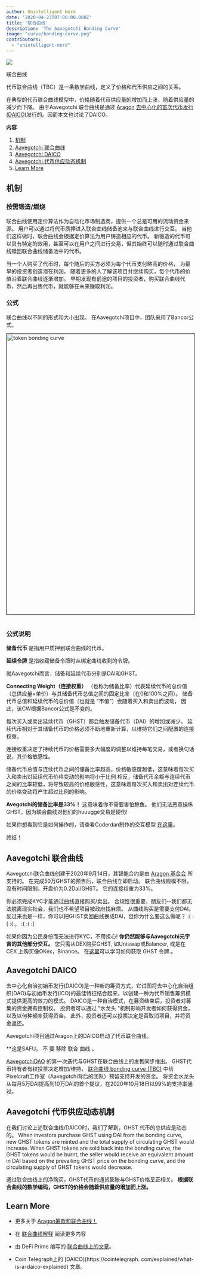 ```yaml
---
author: Unintelligent Nerd
date: '2020-04-23T07:00:00.000Z'
title: '联合曲线'
description: 'The Aavegotchi Bonding Curve'
image: "curve/bonding-curve.png"
contributors:
  - "unintelligent-nerd"
---
```



<div class="headerImageContainer">
<img class="headerImage" src="/curve/bonding-curve.png">
<p class="headerImageText">联合曲线</p>
</div>

代币联合曲线（TBC）是一条数学曲线，定义了价格和代币供应之间的关系。

在典型的代币联合曲线模型中，价格随着代币供应量的增加而上涨，随着供应量的减少而下降。 由于Aavegotchi 联合曲线是通过  [Aragon](/glossary#aragon) [去中心化的首次代币发行(DAICO)](/glossary#daico)发行的。因而本文也讨论了DAICO。

<div class="contentsBox">

**内容**

<ol>
<li><a href=#mechanics>机制</a></li>
<li><a href=#aavegotchi-bonding-curve>Aavegotchi 联合曲线</a></li>
<li><a href=#aavegotchi-daico>Aavegotchi DAICO</a></li>
<li><a href=#aavegotchi-token-supply-dynamics>Aavegotchi 代币供应动态机制</a></li>
<li><a href=#learn-more>Learn More</a></li>
</ol>

</div>

## 机制

### 按需锻造/燃烧

联合曲线使用定价算法作为自动化市场制造商，提供一个总是可用的流动资金来源。 用户可以通过将代币质押进入联合曲线储备池来与联合曲线进行交互。 当他们这样做时，联合曲线会根据定价算法为用户铸造相应的代币。 新锻造的代币可以具有特定的效用，甚至可以在用户之间进行交易，但其始终可以随时通过联合曲线赎回联合曲线储备池中的代币。

当一个人购买了代币时，每个随后的买方必须为每个代币支付略高的价格， 为最早的投资者创造潜在利润。 随着更多的人了解该项目并继续购买，每个代币的价值沿着联合曲线逐渐增加。 早期发现有前途的项目的投资者，购买联合曲线代币，然后再出售代币，就能够在未来赚取利润。

### 公式

联合曲线以不同的形式和大小出现。 在Aavegotchi项目中，团队采用了Bancor公式。

<img style = "border: 1px solid; margin-bottom: 15px" src = "/curve/reserve-ratio.png" alt = "token bonding curve" width = "750" />

### 公式说明

**储备代币** 是指用户质押到联合曲线的代币。

**延续令牌** 是指收藏储备令牌时从绑定曲线收到的令牌。

就Aavegotchi而言，储备和延续代币分别是DAI和GHST。

**Connecting Weight（连接权重）** （也称为储备比率）代表延续代币的总价值（总供应量×单价）与其储备代币总值之间的固定比率（在0和100%之间）。  储备代币总值和延续代币的总价值（也就是 "市值"）会随着买入和卖出而波动， 因此，该CW根据Bancor公式是不变的。

每次买入或卖出延续代币（GHST）都会触发储备代币（DAI）的增加或减少。 延续代币相对于其储备代币的价格必须不断地重新计算，以维持它们之间配置的连接权重。


连接权重决定了持续代币的价格需要多大幅度的调整以维持每笔交易，或者换句话说，其价格敏感性。

储备代币总值与连续代币之间的储备比率越高，价格敏感度越低，这意味着每次买入和卖出对延续代币价格变动的影响将小于比例 相反，储备代币余额与连续代币之间的比率较低，将导致较高的价格敏感性，这意味着每次买入和卖出对连续代币的价格变动将产生超过比例的影响。

**Avegotchi的储备比率是33%！** 这意味着你不需要害怕鲸鱼。 他们无法恶意操纵GHST，因为联合曲线对他们的huuugge交易是硬伤!

如果你想看到它是如何操作的，请查看Coderdan制作的交互模型 [在这里](https://observablehq.com/@cinnabarhorse/aavegotchi-bonding-curve)。

终结！

## Aavegotchi 联合曲线
Aavegotchi联合曲线创建于2020年9月14日，其智能合约是由 [Aragon 基金会](https://fundraising.aragon.black/) 所支持的。 在完成50万GHST的预售后，联合曲线立即启动。 联合曲线规模不限，没有时间限制，开盘价为0.2Dai/GHST。 它的连接权重为33%。

你必须完成KYC才能通过曲线直接购买/卖出。 合规性很重要，朋友们--我们都无法脱离现实社会，我们也不希望项目被政府找麻烦。 从曲线购买是需要支付DAI。 反过来也是一样，你可以把GHST卖回曲线换成DAI，但你为什么要这么做呢？ :( :( :( 。 :( :( :(

如果你因为公民身份而无法进行KYC，不用担心!  **你仍然能够与Aavegotchi元宇宙的其他部分交互。** 您只需从DEX购买GHST, 如Uniswap或Balancer, 或是在CEX 上购买像OKex，Binance。 在[这里](/ghst#get-ghst)可以学习如何获取 GHST 令牌.。

## Aavegotchi DAICO
去中心化自治初始币发行(DAICO)是一种新的筹资方式，它试图将去中心化自治组织(DAO)与初始币发行(ICO)的最佳特征结合起来，以创建一种为代币销售筹资模式提供更高的效力的模式。 DAICO是一种自治模式，在募资结束后，投资者对募集的资金拥有控制权。 投资者可以通过 "水龙头 "机制影响开发者如何获得资金，以及以何种频率获得资金。 此外，投资者还可以投票决定是否取消项目，并将资金返还。

Aavegotchi项目通过Aragon上的DAICO启动了代币联合曲线。

**这是SAFU。 不 要 移除 联合 曲线 。</p>

[AavegotchiDAO](/dao) 的第一次迭代与GHST在联合曲线上的发售同步推出。 GHST代币持有者有权投票决定增加/维持， [联合曲线 bonding curve (TBC)](/curve) 中给Pixelcraft工作室（Aavegotchi背后的团队）预留支持开发的资金。 将资金水龙头从每月5万DAI提高到10万DAI的首个提议，在2020年10月18日以99%的支持率通过。

## Aavegotchi 代币供应动态机制
在我们讨论上述联合曲线/DAICO时，我们了解到，GHST 代币的总供应是动态的。 When investors purchase GHST using DAI from the bonding curve, new GHST tokens are minted and the total supply of circulating GHST would increase. When GHST tokens are sold back into the bonding curve, the GHST tokens would be burnt, the seller would receive an equivalent amount in DAI based on the prevailing GHST price on the bonding curve, and the circulating supply of GHST tokens would decrease.

通过联合曲线上的净购买，GHST代币的通货膨胀与GHST价格呈正相关。 **根据联合曲线的数学编码，GHST的价格会随着供应量的增加而上涨。**

## Learn More

* 更多关于 [Aragon筹款和联合曲线！](https://fundraising.aragon.black/components/bonding-curve)

* 在 [联合曲线解释](https://yos.io/2018/11/10/bonding-curves/) 阅读更多内容

* 由 DeFi Prime 编写的 [联合曲线上的文章](https://defiprime.com/bonding-curve-explained)。

* Coin Telegraph上的 [DAICO](https://cointelegraph. com/explained/what-is-a-daico-explained) 文章。